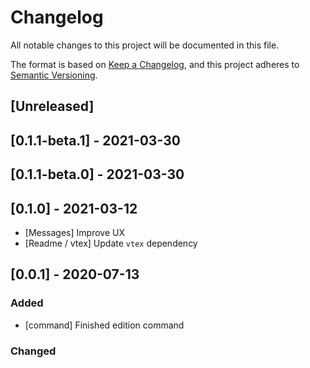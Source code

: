 # Changelog
All notable changes to this project will be documented in this file.

The format is based on [Keep a Changelog](https://keepachangelog.com/en/1.0.0/),
and this project adheres to [Semantic Versioning](https://semver.org/spec/v2.0.0.html).

## [Unreleased]

## [0.1.1-beta.1] - 2021-03-30

## [0.1.1-beta.0] - 2021-03-30

## [0.1.0] - 2021-03-12

- [Messages] Improve UX
- [Readme / vtex] Update `vtex` dependency

## [0.0.1] - 2020-07-13
### Added
- [command] Finished edition command

### Changed

